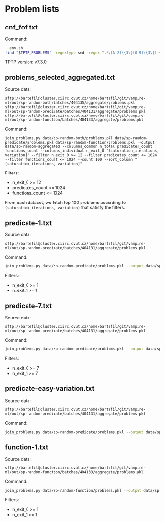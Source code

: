 # Problem lists

## cnf_fof.txt

Command:

```bash
. env.sh
find "$TPTP_PROBLEMS" -regextype sed -regex ".*/[A-Z]\{3\}[0-9]\{3\}[-+][1-9][0-9]*\(\.[0-9]\{3\}\)*\.p" -exec realpath --relative-to "$TPTP_PROBLEMS" {} + | sort > cnf_fof.txt
```

TPTP version: v7.3.0

## problems_selected_aggregated.txt

Source data:

```
sftp://bartefil@cluster.ciirc.cvut.cz/home/bartefil/git/vampire-ml/out/sp-random-both/batches/404135/aggregate/problems.pkl
sftp://bartefil@cluster.ciirc.cvut.cz/home/bartefil/git/vampire-ml/out/sp-random-predicate/batches/404131/aggregate/problems.pkl
sftp://bartefil@cluster.ciirc.cvut.cz/home/bartefil/git/vampire-ml/out/sp-random-function/batches/404133/aggregate/problems.pkl
```

Command:

```
join_problems.py data/sp-random-both/problems.pkl data/sp-random-predicate/problems.pkl data/sp-random-function/problems.pkl --output data/sp-random-aggregated --columns_common n_total predicates_count functions_count --columns_individual n_exit_0 "[saturation_iterations, variation]" --filter n_exit_0 >= 12 --filter predicates_count <= 1024 --filter functions_count <= 1024 --count 100 --sort_column "[saturation_iterations, variation]"
```

Filters:

- n_exit_0 >= 12
- predicates_count <= 1024
- functions_count <= 1024

From each dataset,
we fetch top 100 problems
according to `(saturation_iterations, variation)`
that satisfy the filters.

## predicate-1.txt

Source data:

```
sftp://bartefil@cluster.ciirc.cvut.cz/home/bartefil/git/vampire-ml/out/sp-random-predicate/batches/404131/aggregate/problems.pkl
```

Command:

```bash
join_problems.py data/sp-random-predicate/problems.pkl --output data/sp-random-predicate-train --columns_common n_total predicates_count functions_count --columns_individual n_exit_0 n_exit_1 "[saturation_iterations, variation]" --filter n_exit_0 >= 1 --filter n_exit_1 >= 1
```

Filters:

- n_exit_0 >= 1
- n_exit_1 >= 1

## predicate-7.txt

Source data:

```
sftp://bartefil@cluster.ciirc.cvut.cz/home/bartefil/git/vampire-ml/out/sp-random-predicate/batches/404131/aggregate/problems.pkl
```

Command:

```bash
join_problems.py data/sp-random-predicate/problems.pkl --output data/sp-random-predicate-train --columns_common n_total predicates_count functions_count --columns_individual n_exit_0 n_exit_1 "[saturation_iterations, variation]" --filter n_exit_0 >= 7 --filter n_exit_1 >= 7
```

Filters:

- n_exit_0 >= 7
- n_exit_1 >= 7

## predicate-easy-variation.txt

Source data:

```
sftp://bartefil@cluster.ciirc.cvut.cz/home/bartefil/git/vampire-ml/out/sp-random-predicate/batches/404131/aggregate/problems.pkl
```

Command:

```bash
join_problems.py data/sp-random-predicate/problems.pkl --output data/sp-random-predicate-train --columns_common n_total predicates_count functions_count clauses_count --columns_individual n_exit_0 n_exit_1 "[saturation_iterations, variation]" --filter n_exit_0 >= 12 --filter "[saturation_iterations, variation]" >= 1 --sort_columns "[saturation_iterations, variation]" --sort_order d
```

## function-1.txt

Source data:

```
sftp://bartefil@cluster.ciirc.cvut.cz/home/bartefil/git/vampire-ml/out/sp-random-function/batches/404133/aggregate/problems.pkl
```

Command:

```bash
join_problems.py data/sp-random-function/problems.pkl --output data/sp-random-function-train --columns_common n_total predicates_count functions_count --columns_individual n_exit_0 n_exit_1 "[saturation_iterations, variation]" --filter n_exit_0 >= 1 --filter n_exit_1 >= 1
```

Filters:

- n_exit_0 >= 1
- n_exit_1 >= 1
